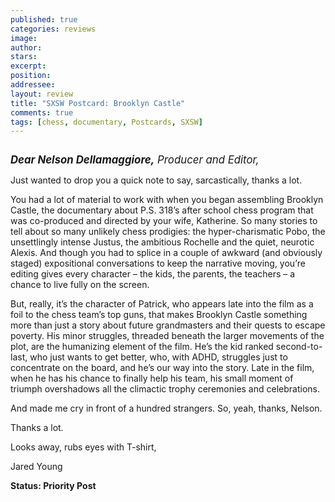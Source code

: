 ```yaml
---
published: true
categories: reviews
image:
author: 
stars: 
excerpt: 
position: 
addressee: 
layout: review
title: "SXSW Postcard: Brooklyn Castle"
comments: true
tags: [chess, documentary, Postcards, SXSW]
---
```

<div><p><span class="full-image-block ssNonEditable"><img src="http://static.squarespace.com/static/5005f6bcc4aa41161b33e89e/5329cf1fe4b07c068ebf74de/5329cf1fe4b07c068ebf7500/1336620362009/brooklyncastle.jpg" alt="" /></span></p>
<p><span style="font-size:120%;"><em><strong>Dear Nelson Dellamaggiore,</strong> Producer and Editor,</em></span></p>
<p>Just wanted to drop you a quick note to say, sarcastically, thanks a lot.</p>
<p>You had a lot of material to work with when you began assembling Brooklyn Castle, the documentary about P.S. 318&rsquo;s after school chess program that was co-produced and directed by your wife, Katherine. So many stories to tell about so many unlikely chess prodigies: the hyper-charismatic Pobo, the unsettlingly intense Justus, the ambitious Rochelle and the quiet, neurotic Alexis. And though you had to splice in a couple of awkward (and obviously staged) expositional conversations to keep the narrative moving, you&rsquo;re editing gives every character &ndash; the kids, the parents, the teachers &ndash; a chance to live fully on the screen.</p>
<p>But, really, it&rsquo;s the character of Patrick, who appears late into the film as a foil to the chess team&rsquo;s top guns, that makes Brooklyn Castle something more than just a story about future grandmasters and their quests to escape poverty. His minor struggles, threaded beneath the larger movements of the plot, are the humanizing element of the film. He&rsquo;s the kid ranked second-to-last, who just wants to get better, who, with ADHD, struggles just to concentrate on the board, and he&rsquo;s our way into the story. Late in the film, when he has his chance to finally help his team, his small moment of triumph overshadows all the climactic trophy ceremonies and celebrations.</p>
<p>And made me cry in front of a hundred strangers.  So, yeah, thanks, Nelson.</p>
<p>Thanks a lot.</p>
<p>Looks away, rubs eyes with T-shirt,</p>
<p>Jared Young</p>
<p><strong>Status: Priority Post</strong></p></div>
